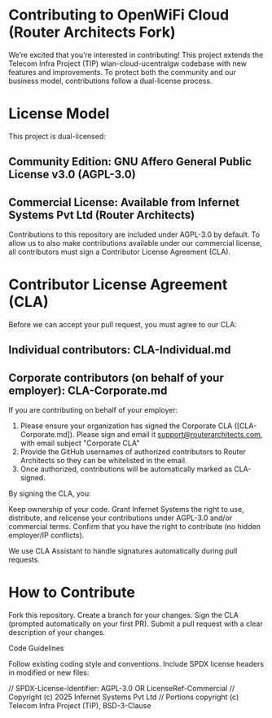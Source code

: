 # Contributing to OpenWiFi Cloud (Router Architects Fork)

We’re excited that you’re interested in contributing! This project extends the Telecom Infra Project (TIP) wlan-cloud-ucentralgw codebase with new features and improvements.
To protect both the community and our business model, contributions follow a dual-license process.

# License Model

This project is dual-licensed:

## Community Edition: GNU Affero General Public License v3.0 (AGPL-3.0)
## Commercial License: Available from Infernet Systems Pvt Ltd (Router Architects)

Contributions to this repository are included under AGPL-3.0 by default.
To allow us to also make contributions available under our commercial license, all contributors must sign a Contributor License Agreement (CLA).

# Contributor License Agreement (CLA)

Before we can accept your pull request, you must agree to our CLA:

## Individual contributors: CLA-Individual.md

## Corporate contributors (on behalf of your employer): CLA-Corporate.md
If you are contributing on behalf of your employer:
1. Please ensure your organization has signed the Corporate CLA ([CLA-Corporate.md]). Please sign and email it support@routerarchitects.com, with email subject "Corporate CLA"
2. Provide the GitHub usernames of authorized contributors to Router Architects so they can be whitelisted in the email.
3. Once authorized, contributions will be automatically marked as CLA-signed.

By signing the CLA, you:

Keep ownership of your code.
Grant Infernet Systems the right to use, distribute, and relicense your contributions under AGPL-3.0 and/or commercial terms.
Confirm that you have the right to contribute (no hidden employer/IP conflicts).

We use CLA Assistant to handle signatures automatically during pull requests.

# How to Contribute

Fork this repository.
Create a branch for your changes.
Sign the CLA (prompted automatically on your first PR).
Submit a pull request with a clear description of your changes.

Code Guidelines

Follow existing coding style and conventions.
Include SPDX license headers in modified or new files:

// SPDX-License-Identifier: AGPL-3.0 OR LicenseRef-Commercial
// Copyright (c) 2025 Infernet Systems Pvt Ltd
// Portions copyright (c) Telecom Infra Project (TIP), BSD-3-Clause
